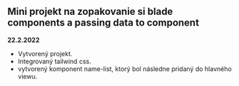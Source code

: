 ## Mini projekt na zopakovanie si blade components a passing data to component

**22.2.2022**
- Vytvorený projekt. 
- Integrovaný tailwind css.
- vytvorený komponent name-list, ktorý bol následne pridaný do hlavného viewu. 
